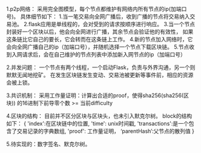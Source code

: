 1.p2p网络：
采用完全图模型，每个节点都维护有网络内所有节点的ip(加端口号)。
具体细节如下：
1.当一笔交易向全网广播后，收到广播的节点将交易纳入交易池。
2.flask应用是单线程的，会对受到的请求按顺序进行响应。
3.当一个节点封装好一个区块以后，他会向全网进行广播，其余节点会验证他的有效性， 如果这条链比它自己的要长，它会转而在这条链上工作。
4.新的节点加入网络时，它会向全网广播自己的ip（加端口号），并随机选择一个节点下载区块链。
5.节点收到入网请求后，会在自己维护的节点列表中添加新入网节点的ip（加端口号）

2.并发问题：
一个节点有两个线程，一个启动Flask，负责与外界沟通，另一个则默默无闻地挖矿。
在发生区块链发生变动、交易池被更新等事件前，相应的资源会被上锁。

3.共识机制：
采用工作量证明：计算出合适的proof，使得sha256(sha256(区块)) 的16进制下前导零个数 >= 当前difficulty

4.区块的结构：
目前并不区分区块与区块头，也未引入默克尔树。
block的结构如下：
{
'index':在区块链中的位置,
'time': unix时间戳,
'transactions':是一个包含了交易记录的字典数组,
'proof': 工作量证明，
‘parentHash’:父节点的散列值
}

5.待实现的：数字签名、默克尔树。
